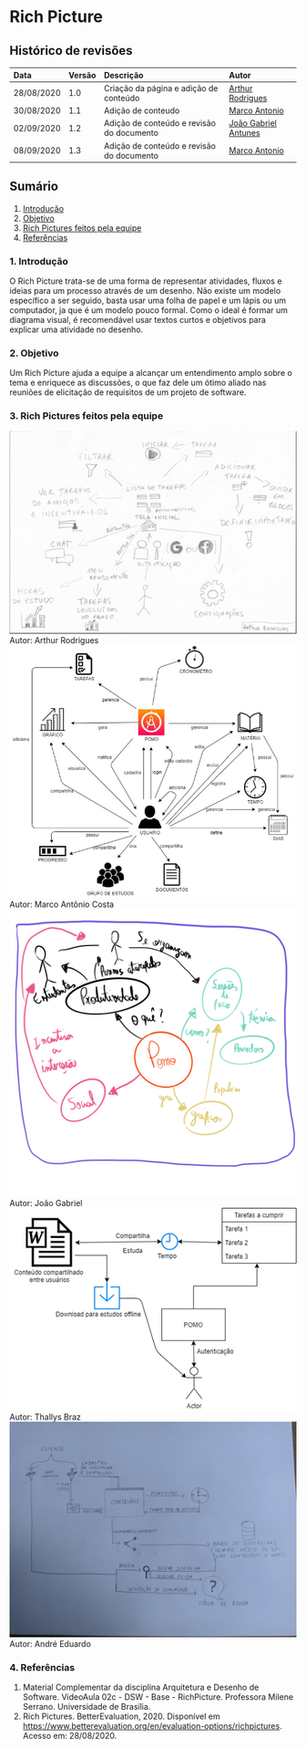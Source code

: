 # Rich Picture

## Histórico de revisões

|Data|Versão|Descrição|Autor|
|:---|:---|:---|:---|
|28/08/2020|1.0|Criação da página e adição de conteúdo |[Arthur Rodrigues](https://github.com/arthurarp)|
|30/08/2020|1.1|Adição de conteudo|[Marco Antonio](https://github.com/markinlimac)|
|02/09/2020|1.2|Adição de conteúdo e revisão do documento|[João Gabriel Antunes](https://github.com/flyerjohn)|
|08/09/2020|1.3|Adição de conteúdo e revisão do documento|[Marco Antonio](https://github.com/markinlimac)|


## Sumário

1. [Introdução](#1-introdução)
2. [Objetivo](#2-objetivo)
3. [Rich Pictures feitos pela equipe](#3-rich-pictures-feitos-pela-equipe)
4. [Referências](#4-referências)


### 1. Introdução

O Rich Picture trata-se de uma forma de representar atividades, fluxos e ideias para um processo através de um desenho. Não existe um modelo específico a ser seguido, basta usar uma folha de papel e um lápis ou um computador, ja que é um modelo pouco formal. 
Como o ideal é formar um diagrama visual, é recomendável usar textos curtos e objetivos para explicar uma atividade no desenho.

### 2. Objetivo
Um Rich Picture ajuda a equipe a alcançar um entendimento amplo sobre o tema e enriquece as discussões, o que faz dele um ótimo aliado nas reuniões de elicitação de requisitos de um projeto de software.

### 3. Rich Pictures feitos pela equipe
![rich](../../img/richpictures/arthur_v1.png)<br>
Autor: Arthur Rodrigues<br>
![rich](../../img/richpictures/marco_v1.jpeg)<br>
Autor: Marco Antônio Costa<br>
![rich](../../img/richpictures/joao_v1.jpeg)<br>
Autor: João Gabriel<br>
![rich](../../img/richpictures/thallys_v1.png)<br>
Autor: Thallys Braz<br>
![rich](../../img/richpictures/andre_v1.jpg)<br>
Autor: André Eduardo<br>
### 4. Referências

1. Material Complementar da disciplina Arquitetura e Desenho de Software. VideoAula 02c - DSW - Base - RichPicture. Professora Milene Serrano. Universidade de Brasília.
2. Rich Pictures. BetterEvaluation, 2020. Disponível em <https://www.betterevaluation.org/en/evaluation-options/richpictures>. Acesso em: 28/08/2020.